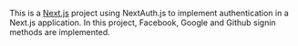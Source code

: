 This is a [Next.js](https://nextjs.org/) project using NextAuth.js to implement authentication in a Next.js application. In this project, Facebook, Google and Github signin methods are implemented.
